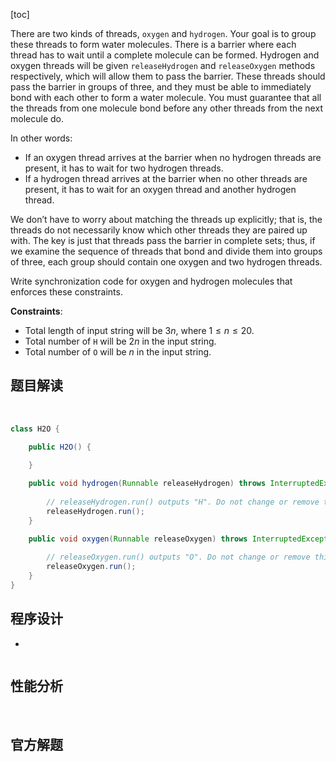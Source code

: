[toc]

There are two kinds of threads, `oxygen` and `hydrogen`. Your goal is to group these threads to form water molecules. There is a barrier where each thread has to wait until a complete molecule can be formed. Hydrogen and oxygen threads will be given `releaseHydrogen` and `releaseOxygen` methods respectively, which will allow them to pass the barrier. These threads should pass the barrier in groups of three, and they must be able to immediately bond with each other to form a water molecule. You must guarantee that all the threads from one molecule bond before any other threads from the next molecule do.

In other words:

* If an oxygen thread arrives at the barrier when no hydrogen threads are present, it has to wait for two hydrogen threads.
* If a hydrogen thread arrives at the barrier when no other threads are present, it has to wait for an oxygen thread and another hydrogen thread.

We don’t have to worry about matching the threads up explicitly; that is, the threads do not necessarily know which other threads they are paired up with. The key is just that threads pass the barrier in complete sets; thus, if we examine the sequence of threads that bond and divide them into groups of three, each group should contain one oxygen and two hydrogen threads.

Write synchronization code for oxygen and hydrogen molecules that enforces these constraints.



**Constraints**:

* Total length of input string will be $3n$, where $1 \le n \le 20$.
* Total number of `H` will be $2n$ in the input string.
* Total number of `O` will be $n$ in the input string.



## 题目解读

&emsp;

```java
class H2O {

    public H2O() {
        
    }

    public void hydrogen(Runnable releaseHydrogen) throws InterruptedException {
		
        // releaseHydrogen.run() outputs "H". Do not change or remove this line.
        releaseHydrogen.run();
    }

    public void oxygen(Runnable releaseOxygen) throws InterruptedException {
        
        // releaseOxygen.run() outputs "O". Do not change or remove this line.
		releaseOxygen.run();
    }
}
```

## 程序设计

* 

```java

```

## 性能分析

&emsp;



## 官方解题

&emsp;